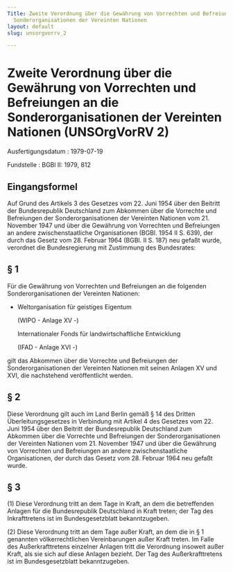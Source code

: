 ```yaml
---
Title: Zweite Verordnung über die Gewährung von Vorrechten und Befreiungen an die
  Sonderorganisationen der Vereinten Nationen
layout: default
slug: unsorgvorrv_2

---
```


# Zweite Verordnung über die Gewährung von Vorrechten und Befreiungen an die Sonderorganisationen der Vereinten Nationen (UNSOrgVorRV 2)

Ausfertigungsdatum
:   1979-07-19

Fundstelle
:   BGBl II: 1979, 812



## Eingangsformel

Auf Grund des Artikels 3 des Gesetzes vom 22. Juni 1954 über den
Beitritt der Bundesrepublik Deutschland zum Abkommen über die
Vorrechte und Befreiungen der Sonderorganisationen der Vereinten
Nationen vom 21. November 1947 und über die Gewährung von Vorrechten
und Befreiungen an andere zwischenstaatliche Organisationen (BGBl.
1954 II S. 639), der durch das Gesetz vom 28. Februar 1964 (BGBl. II
S. 187) neu gefaßt wurde, verordnet die Bundesregierung mit Zustimmung
des Bundesrates:


## § 1

Für die Gewährung von Vorrechten und Befreiungen an die folgenden
Sonderorganisationen der Vereinten Nationen:

*   Weltorganisation für geistiges Eigentum

    (WIPO - Anlage XV -)

    Internationaler Fonds für landwirtschaftliche Entwicklung

    (IFAD - Anlage XVI -)



gilt das Abkommen über die Vorrechte und Befreiungen der
Sonderorganisationen der Vereinten Nationen mit seinen Anlagen XV und
XVI, die nachstehend veröffentlicht werden.


## § 2

Diese Verordnung gilt auch im Land Berlin gemäß § 14 des Dritten
Überleitungsgesetzes in Verbindung mit Artikel 4 des Gesetzes vom 22.
Juni 1954 über den Beitritt der Bundesrepublik Deutschland zum
Abkommen über die Vorrechte und Befreiungen der Sonderorganisationen
der Vereinten Nationen vom 21. November 1947 und über die Gewährung
von Vorrechten und Befreiungen an andere zwischenstaatliche
Organisationen, der durch das Gesetz vom 28. Februar 1964 neu gefaßt
wurde.


## § 3

(1) Diese Verordnung tritt an dem Tage in Kraft, an dem die
betreffenden Anlagen für die Bundesrepublik Deutschland in Kraft
treten; der Tag des Inkrafttretens ist im Bundesgesetzblatt
bekanntzugeben.

(2) Diese Verordnung tritt an dem Tage außer Kraft, an dem die in § 1
genannten völkerrechtlichen Vereinbarungen außer Kraft treten. Im
Falle des Außerkrafttretens einzelner Anlagen tritt die Verordnung
insoweit außer Kraft, als sie sich auf diese Anlagen bezieht. Der Tag
des Außerkrafttretens ist im Bundesgesetzblatt bekanntzugeben.


